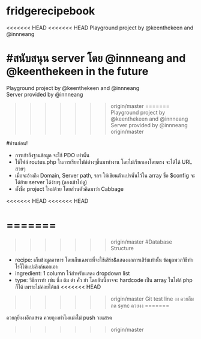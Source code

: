 # fridgerecipebook
<<<<<<< HEAD
<<<<<<< HEAD
Playground project by @keenthekeen and @innneang

#สนับสนุน server โดย @innneang and @keenthekeen in the future
=======
Playground project by @keenthekeen and @innneang<br />
Server provided by @innneang
>>>>>>> origin/master
=======
Playground project by @keenthekeen and @innneang<br />
Server provided by @innneang
>>>>>>> origin/master

#อ่านก่อน!
- การเข้าถึงฐานข้อมูล จะใช้ PDO เท่านั้น
- ใช้ไฟล์ routes.php ในการเรียกไฟล์ต่างๆขึ้นมาทำงาน โดยไม่เรียกเองโดยตรง จะได้ได้ URL สวยๆ
- เมื่อจะอ้างถึง Domain, Server path, ฯลฯ ให้เขียนตัวแปรนั้นไว้ใน array ชื่อ $config จะได้ย้าย server ได้ง่ายๆ (ลองเข้าไปดู)
- ตั้งชื่อ project ใหม่ด้วย โดยส่วนตัวคิดมาว่า Cabbage

<<<<<<< HEAD
<<<<<<< HEAD



=======
=======
>>>>>>> origin/master
#Database Structure
- recipe: เก็บข้อมูลอาหาร โดยเก็บเฉพาะที่จะใช้เสิร์ช&แสดงผลการเสิร์ชเท่านั้น ข้อมูลพวกวิธีทำไรงี้ให้แปะลิงก์นอกเอา
- ingredient: 1 column ไว้สำหรับแสดง dropdown list
- type: วิธีการทำ เช่น นึ่ง ต้ม ตำ คั่ว ยำ โดยอันนี้อาจจะ hardcode เป็น array ในไฟล์ php ก็ได้ เพราะไม่ค่อยได้แก้
<<<<<<< HEAD
>>>>>>> origin/master
Git test line
งง ควยลืมกด sync
ควยงง
=======

ควยกุยิ่งงงอีกแสรด
ควยกุงงทำไมแม่งไม่ push วะแสรด
>>>>>>> origin/master
